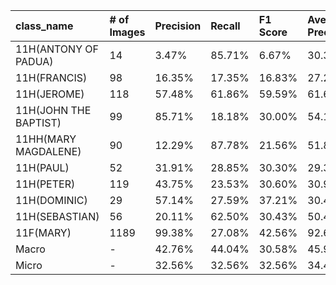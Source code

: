 | class_name            | # of Images   | Precision   | Recall   | F1 Score   | Average Precision   |
|:----------------------|:--------------|:------------|:---------|:-----------|:--------------------|
| 11H(ANTONY OF PADUA)  | 14            | 3.47%       | 85.71%   | 6.67%      | 30.34%              |
| 11H(FRANCIS)          | 98            | 16.35%      | 17.35%   | 16.83%     | 27.24%              |
| 11H(JEROME)           | 118           | 57.48%      | 61.86%   | 59.59%     | 61.68%              |
| 11H(JOHN THE BAPTIST) | 99            | 85.71%      | 18.18%   | 30.00%     | 54.17%              |
| 11HH(MARY MAGDALENE)  | 90            | 12.29%      | 87.78%   | 21.56%     | 51.87%              |
| 11H(PAUL)             | 52            | 31.91%      | 28.85%   | 30.30%     | 29.37%              |
| 11H(PETER)            | 119           | 43.75%      | 23.53%   | 30.60%     | 30.90%              |
| 11H(DOMINIC)          | 29            | 57.14%      | 27.59%   | 37.21%     | 30.48%              |
| 11H(SEBASTIAN)        | 56            | 20.11%      | 62.50%   | 30.43%     | 50.47%              |
| 11F(MARY)             | 1189          | 99.38%      | 27.08%   | 42.56%     | 92.65%              |
| Macro                 | -             | 42.76%      | 44.04%   | 30.58%     | 45.92%              |
| Micro                 | -             | 32.56%      | 32.56%   | 32.56%     | 34.44%              |